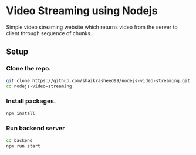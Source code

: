 # Video Streaming using Nodejs

Simple video streaming website which returns video from the server to client through sequence of chunks.

## Setup

### Clone the repo.

```bash
git clone https://github.com/shaikrasheed99/nodejs-video-streaming.git
cd nodejs-video-streaming
```

### Install packages.

```bash
npm install
```

### Run backend server

```bash
cd backend
npm run start
```

